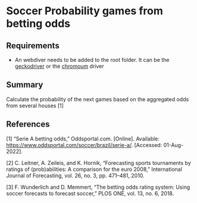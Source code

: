 # Soccer Probability games from betting odds

## Requirements

- An webdiver needs to be added to the root folder. It can be the [geckodriver](https://github.com/mozilla/geckodriver/releases) or the [chromoum](https://chromedriver.chromium.org/) driver

## Summary

Calculate the probability of the next games based on the aggregated odds from several houses [1]




## References

[1] “Serie A betting odds,” Oddsportal.com. [Online]. Available: https://www.oddsportal.com/soccer/brazil/serie-a/. [Accessed: 01-Aug-2022]. 

[2] C. Leitner, A. Zeileis, and K. Hornik, “Forecasting sports tournaments by ratings of (prob)abilities: A comparison for the euro&nbsp;2008,” International Journal of Forecasting, vol. 26, no. 3, pp. 471–481, 2010. 

[3] F. Wunderlich and D. Memmert, “The betting odds rating system: Using soccer forecasts to forecast soccer,” PLOS ONE, vol. 13, no. 6, 2018. 



